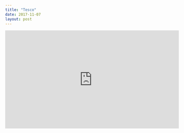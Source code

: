 ```yaml
---
title: "Tesco"
date: 2017-11-07
layout: post
---
```


<iframe width="560" height="315" src="https://www.youtube.com/embed/FT7PubvMMJ4" frameborder="0" allowfullscreen></iframe>